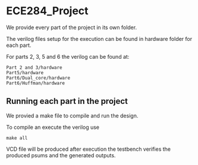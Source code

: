 # ECE284_Project

We provide every part of the project in its own folder. 

The verilog files setup for the execution can be found in hardware folder for each part. 

For parts 2, 3, 5 and 6 the verilog can be found at:

```
Part 2 and 3/hardware
Part5/hardware
Part6/Dual_core/hardware
Part6/Huffman/hardware
```



## Running each part in the project
We provied a make file to compile and run the design. 

To compile an execute the verilog use
```
make all 
```
VCD file will be produced after execution the testbench verifies the produced psums and the generated outputs. 

 


